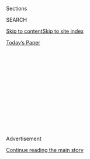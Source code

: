 <div id="app">

<div>

<div>

<div>

<div class="NYTAppHideMasthead css-1q2w90k e1suatyy0">

<div class="section css-ui9rw0 e1suatyy2">

<div class="css-eph4ug er09x8g0">

<div class="css-6n7j50">

</div>

<span class="css-1dv1kvn">Sections</span>

<div class="css-10488qs">

<span class="css-1dv1kvn">SEARCH</span>

</div>

[Skip to content](#site-content)[Skip to site
index](#site-index)

</div>

<div class="css-10698na e1huz5gh0">

</div>

</div>

<div id="masthead-bar-one" class="section hasLinks css-15hmgas e1csuq9d3">

<div class="css-uqyvli e1csuq9d0">

</div>

<div class="css-1uqjmks e1csuq9d1">

</div>

<div class="css-9e9ivx">

[](https://myaccount.nytimes3xbfgragh.onion/auth/login?response_type=cookie&client_id=vi)

</div>

<div class="css-1bvtpon e1csuq9d2">

[Today’s
Paper](https://www.nytimes3xbfgragh.onion/section/todayspaper)

</div>

</div>

</div>

</div>

<div data-aria-hidden="false">

<div id="site-content" data-role="main">

<div>

<div class="css-1aor85t" style="opacity:0.000000001;z-index:-1;visibility:hidden">

<div class="css-1hqnpie">

<div class="css-epjblv">

<span class="css-17xtcya">[Opinion](/section/opinion)</span><span class="css-x15j1o">|</span><span class="css-fwqvlz">New
Yorkers, Voting Could Get Much Easier for
You</span>

</div>

<div class="css-k008qs">

<div class="css-1iwv8en">

<span class="css-18z7m18"></span>

<div>

</div>

</div>

<span class="css-1n6z4y">https://nyti.ms/30wIxo8</span>

<div class="css-1705lsu">

<div class="css-4xjgmj">

<div class="css-4skfbu" data-role="toolbar" data-aria-label="Social Media Share buttons, Save button, and Comments Panel with current comment count" data-testid="share-tools">

  - 
  - 
  - 
  - 
    
    <div class="css-6n7j50">
    
    </div>

  - 

</div>

</div>

</div>

</div>

</div>

</div>

<div id="NYT_TOP_BANNER_REGION" class="css-13pd83m">

</div>

<div id="top-wrapper" class="css-1sy8kpn">

<div id="top-slug" class="css-l9onyx">

Advertisement

</div>

[Continue reading the main
story](#after-top)

<div class="ad top-wrapper" style="text-align:center;height:100%;display:block;min-height:250px">

<div id="top" class="place-ad" data-position="top" data-size-key="top">

</div>

</div>

<div id="after-top">

</div>

</div>

<div>

<div class="css-v5btjw etb61u70">

<div class="css-v05ibm etb61u71">

[Opinion](/section/opinion)

</div>

</div>

<div id="sponsor-wrapper" class="css-1hyfx7x">

<div id="sponsor-slug" class="css-19vbshk">

Supported by

</div>

[Continue reading the main
story](#after-sponsor)

<div id="sponsor" class="ad sponsor-wrapper" style="text-align:center;height:100%;display:block">

</div>

<div id="after-sponsor">

</div>

</div>

<div class="css-186x18t">

</div>

<div class="css-1vkm6nb ehdk2mb0">

# New Yorkers, Voting Could Get Much Easier for You

</div>

The Legislature should use a rare, brief summer session to make key
reforms ahead of the November elections.

<div class="css-18e8msd">

<div class="css-vp77d3 epjyd6m0">

<div class="css-1baulvz">

By [<span class="css-1baulvz last-byline" itemprop="name">The Editorial
Board</span>](https://www.nytimes3xbfgragh.onion/interactive/opinion/editorialboard.html)

<div class="css-8atqhb">

The editorial board is a group of opinion journalists whose views are
informed by expertise, research, debate and certain longstanding ****
[values](https://www.nytimes3xbfgragh.onion/interactive/2018/opinion/editorialboard.html).
It is separate from the newsroom.

</div>

</div>

</div>

  - July 21,
    2020

  - 
    
    <div class="css-4xjgmj">
    
    <div class="css-d8bdto" data-role="toolbar" data-aria-label="Social Media Share buttons, Save button, and Comments Panel with current comment count" data-testid="share-tools">
    
      - 
      - 
      - 
      - 
        
        <div class="css-6n7j50">
        
        </div>
    
      - 
    
    </div>
    
    </div>

</div>

<div class="css-79elbk" data-testid="photoviewer-wrapper">

<div class="css-z3e15g" data-testid="photoviewer-wrapper-hidden">

</div>

<div class="css-1a48zt4 ehw59r15" data-testid="photoviewer-children">

![<span class="css-cnj6d5 e1z0qqy90" itemprop="copyrightHolder"><span class="css-1ly73wi e1tej78p0">Credit...</span><span><span>Illustration
by The New York Times; photograph by Getty
Images</span></span></span>](https://static01.graylady3jvrrxbe.onion/images/2020/07/21/opinion/21nyvote-illo/21nyvote-illo-articleLarge-v14.jpg?quality=75&auto=webp&disable=upscale)

</div>

</div>

</div>

<div class="section meteredContent css-1r7ky0e" name="articleBody" itemprop="articleBody">

<div class="css-1fanzo5 StoryBodyCompanionColumn">

<div class="css-53u6y8">

New York’s Legislature is meeting virtually, for the most part, this
week, tackling unfinished business amid the coronavirus pandemic that
has wreaked havoc on the state’s health and its finances.

Given what New York and other hard-hit states are up against, the
Legislature has its work cut out for it. At least one form of relief
state lawmakers can deliver in this brief and unusual summer session is
swiftly passing a package of reforms to make it easier for New Yorkers
to vote — a no-brainer ahead of an important presidential election.

Voting in New York is still [harder than it should
be](https://www.nytimes3xbfgragh.onion/2019/10/15/opinion/new-york-ranked-choice-voting.html).
Across the state, election boards are too often packed with partisan
patronage appointees rather than independent professionals. Voters often
have faced lengthy lines or broken machines at poll sites. In 2014 and
2015, New York City improperly purged roughly [200,000
voters](https://www.vox.com/2018/9/13/17855254/new-york-city-voters-rolls-purges-missing-names-2018-midterms)
from the rolls.

Practices that are straightforward in other states, like voting by
absentee ballot, can be an ordeal in New York. In the state’s
congressional primary elections last month, for example, thousands of
absentee ballots [failed to
arrive](https://www.nytimes3xbfgragh.onion/2020/06/23/nyregion/voting-nyc-primary.html)
in time for people to vote. In other cases, absentee ballots may have
been invalidated because of postmarking delays by the U.S. Postal
Service. At least two candidates and a small group of voters have
[sued](https://gothamist.com/news/cuomo-board-elections-sued-disenfranchising-thousands-voters-over-postmark-problems-absentee-ballots)
Gov. Andrew Cuomo and the State Board of Elections over these
irregularities.

</div>

</div>

<div class="css-1fanzo5 StoryBodyCompanionColumn">

<div class="css-53u6y8">

Fixing the state’s antiquated voting system now is a priority. The
Legislature can do some of that work this week, by passing three smart
bills.

[The first](https://www.nysenate.gov/legislation/bills/2019/s8806),
sponsored by Senator Michael Gianaris and Assemblywoman Latrice Walker,
would enact sweeping automatic voter registration, which has proved to
be among the best ways to improve turnout elsewhere in the nation.
Medicaid applicants, for example, would be automatically registered to
vote as long as they are U.S. citizens or do not check a box declining
the voter registration. The program would work the same way at the
Department of Motor Vehicles, New York City’s public housing authority
and several other widely used agencies.

Another bill would make it easier to vote by absentee ballot in this
year’s election, as well as in next year’s mayoral elections.

The State Constitution allows voters to cast absentee ballots in only
six situations, and it requires voters to designate one on their [ballot
application](https://www.elections.ny.gov/NYSBOE/download/voting/AbsenteeBallot-English.pdf).
They include absence from New York on Election Day, temporary or
permanent illness or disability, care-taking duties for someone who is
ill or physically disabled, detention in jail or prison and being in a
Veterans Health Administration hospital. Efforts are underway to
overturn this rule, but doing so will require a constitutional
amendment, a yearslong process.

In the meantime, legislators can approve a
[bill](https://www.nysenate.gov/legislation/bills/2019/s8015/amendment/d)
before them this week that would expand the state’s definition of
temporary illness to include concerns over contracting or spreading the
coronavirus. The measure, sponsored by Senator Alessandra Biaggi and
Assemblyman Jeffrey Dinowitz, would help New Yorkers safely vote amid
the pandemic.

</div>

</div>

<div class="css-1fanzo5 StoryBodyCompanionColumn">

<div class="css-53u6y8">

[A third vital voting
reform](https://www.nysenate.gov/legislation/bills/2019/s8370/amendment/b)
under consideration, sponsored by Senator Zellnor Myrie and Assemblyman
Charles D. Lavine, would require election boards to notify voters of
clerical errors that could otherwise invalidate their ballot and then
give them seven days to respond. Right now, election boards are
permitted to toss ballots over errors like failing to sign the envelope
the ballot is mailed in or writing the wrong date on a ballot.

Albany has earned a reputation as a place of dysfunction and corruption,
thanks to bad behavior by politicians of both parties. Perhaps with
members legislating remotely, those lawmakers can think beyond the
capital’s toxic atmosphere.

These voting bills are the kind of unglamorous reforms that could
transform the state into a model of good government. Given the assault
on voting rights elsewhere, this is a refreshing thing to behold.  

</div>

</div>

<div>

</div>

<div class="css-1fanzo5 StoryBodyCompanionColumn">

<div class="css-53u6y8">

*The Times is committed to publishing* [*a diversity of
letters*](https://www.nytimes3xbfgragh.onion/2019/01/31/opinion/letters/letters-to-editor-new-york-times-women.html)
*to the editor. We’d like to hear what you think about this or any of
our articles. Here are some*
[*tips*](https://help.nytimes3xbfgragh.onion/hc/en-us/articles/115014925288-How-to-submit-a-letter-to-the-editor)*.
And here’s our email:*
[*letters@NYTimes.com*](mailto:letters@NYTimes.com)*.*

*Follow The New York Times Opinion section on*
[*Facebook*](https://www.facebookcorewwwi.onion/nytopinion)*,* [*Twitter
(@NYTopinion)*](http://twitter.com/NYTOpinion) *and*
[*Instagram*](https://www.instagram.com/nytopinion/)*.*

</div>

</div>

</div>

<div>

</div>

<div>

</div>

<div>

</div>

<div>

<div id="bottom-wrapper" class="css-1ede5it">

<div id="bottom-slug" class="css-l9onyx">

Advertisement

</div>

[Continue reading the main
story](#after-bottom)

<div id="bottom" class="ad bottom-wrapper" style="text-align:center;height:100%;display:block;min-height:90px">

</div>

<div id="after-bottom">

</div>

</div>

</div>

</div>

</div>

## Site Index

<div>

</div>

## Site Information Navigation

  - [© <span>2020</span> <span>The New York Times
    Company</span>](https://help.nytimes3xbfgragh.onion/hc/en-us/articles/115014792127-Copyright-notice)

<!-- end list -->

  - [NYTCo](https://www.nytco.com/)
  - [Contact
    Us](https://help.nytimes3xbfgragh.onion/hc/en-us/articles/115015385887-Contact-Us)
  - [Work with us](https://www.nytco.com/careers/)
  - [Advertise](https://nytmediakit.com/)
  - [T Brand Studio](http://www.tbrandstudio.com/)
  - [Your Ad
    Choices](https://www.nytimes3xbfgragh.onion/privacy/cookie-policy#how-do-i-manage-trackers)
  - [Privacy](https://www.nytimes3xbfgragh.onion/privacy)
  - [Terms of
    Service](https://help.nytimes3xbfgragh.onion/hc/en-us/articles/115014893428-Terms-of-service)
  - [Terms of
    Sale](https://help.nytimes3xbfgragh.onion/hc/en-us/articles/115014893968-Terms-of-sale)
  - [Site
    Map](https://spiderbites.nytimes3xbfgragh.onion)
  - [Help](https://help.nytimes3xbfgragh.onion/hc/en-us)
  - [Subscriptions](https://www.nytimes3xbfgragh.onion/subscription?campaignId=37WXW)

</div>

</div>

</div>

</div>
